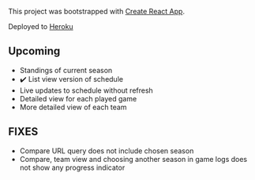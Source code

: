 This project was bootstrapped with [Create React App](https://github.com/facebook/create-react-app).

Deployed to [Heroku](https://nhl-compare.herokuapp.com/)

## Upcoming

- Standings of current season
- :heavy_check_mark: List view version of schedule
- Live updates to schedule without refresh
- Detailed view for each played game
- More detailed view of each team

## FIXES

- Compare URL query does not include chosen season
- Compare, team view and choosing another season in game logs does not show any progress indicator
